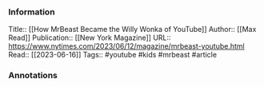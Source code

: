 
### Information
Title:: [[How MrBeast Became the Willy Wonka of YouTube]]
Author:: [[Max Read]]
Publication:: [[New York Magazine]]
URL:: https://www.nytimes.com/2023/06/12/magazine/mrbeast-youtube.html
Read:: [[2023-06-16]]
Tags:: #youtube #kids #mrbeast 
#article

### Annotations
